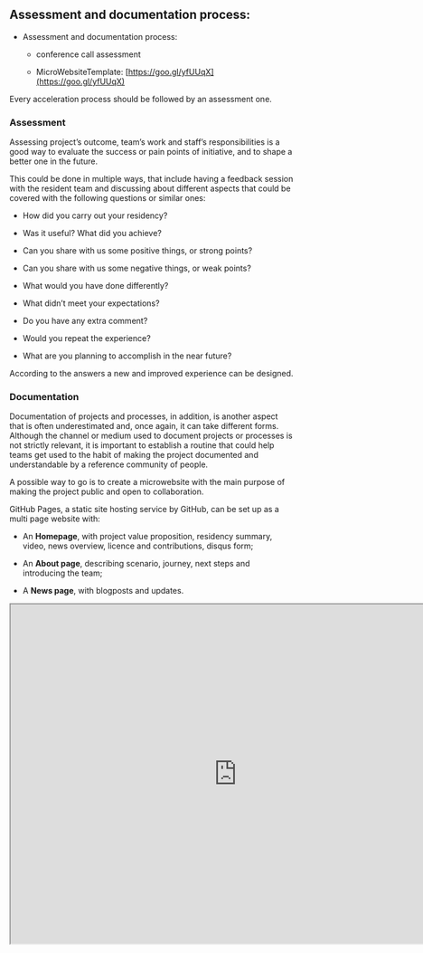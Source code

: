 
## Assessment and documentation process:

* Assessment and documentation process:

  - conference call assessment

  - MicroWebsiteTemplate: [https://goo.gl/yfUUqX](https://goo.gl/yfUUqX)


<!-- * Assessment and documentation process:

  - conference call assessment: [https://goo.gl/FjpzEp](https://goo.gl/FjpzEp)

  - MicroWebsiteTemplate: [https://goo.gl/yfUUqX](https://goo.gl/yfUUqX) -->

Every acceleration process should be followed by an assessment one.

### Assessment

Assessing project’s outcome, team’s work and staff’s responsibilities is a good way to evaluate the success or pain points of initiative, and to shape a better one in the future.

This could be done in multiple ways, that include having a feedback session with the resident team and discussing about different aspects that could be covered with the following questions or similar ones:

* How did you carry out your residency?

* Was it useful? What did you achieve?

* Can you share with us some positive things, or strong points?

* Can you share with us some negative things, or weak points?

* What would you have done differently?

* What didn’t meet your expectations?

* Do you have any extra comment?

* Would you repeat the experience?

* What are you planning to accomplish in the near future?

According to the answers a new and improved experience can be designed.


### Documentation

Documentation of projects and processes, in addition, is another aspect that is often underestimated and, once again, it can take different forms. Although the channel or medium used to document projects or processes is not strictly relevant, it is important to establish a routine that could help teams get used to the habit of making the project documented and understandable by a reference community of people.

A possible way to go is to create a microwebsite with the main purpose of making the project public and open to collaboration.

GitHub Pages, a static site hosting service by GitHub, can be set up as a multi page website with:

* An **Homepage**, with project value proposition, residency summary, video, news overview, licence and contributions, disqus form;

* An **About page**, describing scenario, journey, next steps and introducing the team;

* A **News page**, with blogposts and updates.

<iframe src="https://drive.google.com/file/d/1iHaQjCRfXx7LuG0e8sFHZ1_txlc9ZsCH/preview" width="800px" height="600px"></iframe>

